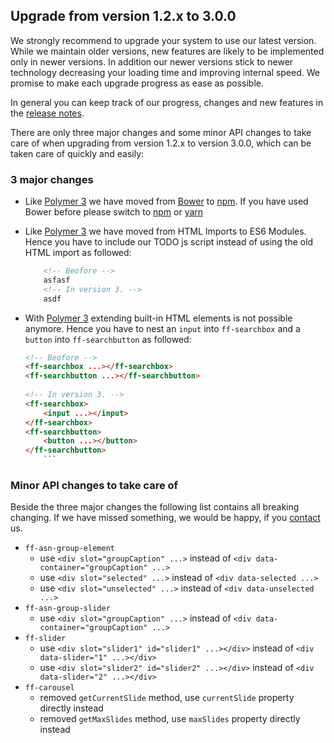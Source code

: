 ## Upgrade from version 1.2.x to 3.0.0
We strongly recommend to upgrade your system to use our latest version. While we maintain older versions, new features are likely
to be implemented only in newer versions. In addition our newer versions stick to newer technology decreasing your
loading time and improving internal speed. We promise to make each upgrade progress as ease as possible.

In general you can keep track of our progress, changes and new features in the [release notes](documentation/release-notes).

There are only three major changes and some minor API changes to take care of when upgrading from version 1.2.x to version 3.0.0,
which can be taken care of quickly and easily:

### 3 major changes
- Like [Polymer 3](https://www.polymer-project.org/3.0/docs/devguide/feature-overview) we have moved from 
[Bower](https://bower.io/) to [npm](https://www.npmjs.com/). If you have used Bower before please switch to
[npm](https://www.npmjs.com/) or [yarn](https://yarnpkg.com/lang/en/)

- Like [Polymer 3](https://www.polymer-project.org/3.0/docs/devguide/feature-overview) we have moved from 
   HTML Imports to ES6 Modules. Hence you have to include our TODO js script instead of using the old HTML import as followed:
   
   ```html
       <!-- Beofore -->
       asfasf
       <!-- In version 3. -->
       asdf
    ```

- With [Polymer 3](https://www.polymer-project.org/3.0/docs/devguide/feature-overview) extending built-in HTML elements
is not possible anymore. Hence you have to nest an `input` into `ff-searchbox` and a `button` into `ff-searchbutton`
as followed:

    ```html
    <!-- Beofore -->
    <ff-searchbox ...></ff-searchbox>
    <ff-searchbutton ...></ff-searchbutton>
           
    <!-- In version 3. -->
    <ff-searchbox>
        <input ...></input>
    </ff-searchbox>
    <ff-searchbutton>
        <button ...></button>
    </ff-searchbutton>
        ```

### Minor API changes to take care of
Beside the three major changes the following list contains all breaking changing.
If we have missed something, we would be happy, if you [contact](contacts) us.

- `ff-asn-group-element`
    - use `<div slot="groupCaption" ...>` instead of `<div data-container="groupCaption" ...>`
    - use `<div slot="selected" ...>` instead of `<div data-selected ...>`
    - use `<div slot="unselected" ...>` instead of `<div data-unselected ...>`
- `ff-asn-group-slider`
    - use `<div slot="groupCaption" ...>` instead of `<div data-container="groupCaption" ...>`
- `ff-slider`
    - use `<div slot="slider1" id="slider1" ...></div>` instead of `<div data-slider="1" ...></div>`
    - use `<div slot="slider2" id="slider2" ...></div>` instead of `<div data-slider="2" ...></div>`
- `ff-carousel`
    - removed `getCurrentSlide` method, use `currentSlide` property directly instead
    - removed `getMaxSlides` method, use `maxSlides` property directly instead